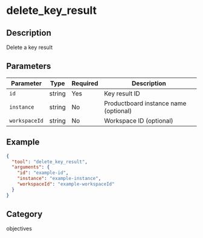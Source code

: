 # delete_key_result

## Description
Delete a key result

## Parameters

| Parameter | Type | Required | Description |
|-----------|------|----------|-------------|
| `id` | string | Yes | Key result ID |
| `instance` | string | No | Productboard instance name (optional) |
| `workspaceId` | string | No | Workspace ID (optional) |

## Example

```json
{
  "tool": "delete_key_result",
  "arguments": {
    "id": "example-id",
    "instance": "example-instance",
    "workspaceId": "example-workspaceId"
  }
}
```

## Category
objectives

